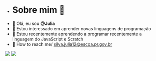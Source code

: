 - # Sobre mim &#127826;
-  &#127827; Olá, eu sou **@Julia**
- &#127827; Estou interessado em aprender novas linguagens de programação
- &#127827; Estou recentemente aprendendo a programar recentemente a linguagem do JavaScript e Scratch
- &#128204; How to reach me/ silva.julia12@escoa.pr.gov.br




![](https://img.shields.io/badge/Scratch-4D97FF?style=for-the-badge&logo=Scratch&logoColor=white)
![](https://img.shields.io/badge/JavaScript-323330?style=for-the-badge&logo=javascript&logoColor=F7DF1E)

